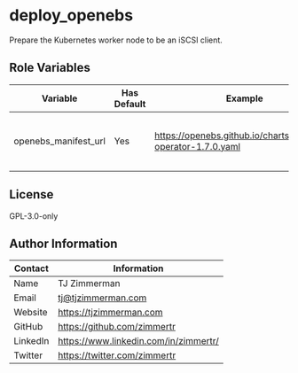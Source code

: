 deploy_openebs
=========

Prepare the Kubernetes worker node to be an iSCSI client.

Role Variables
--------------

| Variable             | Has Default | Example                                                      | Description                                   |
| -------------------- | ----------- | ------------------------------------------------------------ | --------------------------------------------- |
| openebs_manifest_url | Yes         | https://openebs.github.io/charts/openebs-operator-1.7.0.yaml | HTTP link to an OpenEBS Installation Manifest |


License
-------

GPL-3.0-only

Author Information
------------------

| Contact  | Information                           |
| -------- | ------------------------------------- |
| Name     | TJ Zimmerman                          |
| Email    | tj@tjzimmerman.com                    |
| Website  | https://tjzimmerman.com               |
| GitHub   | https://github.com/zimmertr           |
| LinkedIn | https://www.linkedin.com/in/zimmertr/ |
| Twitter  | https://twitter.com/zimmertr          |

